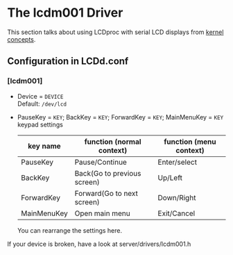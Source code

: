 # The lcdm001 Driver

This section talks about using LCDproc with serial LCD displays from
[kernel concepts](http://www.kernelconcepts.de/).

## Configuration in LCDd.conf

### \[lcdm001\]

  - Device = `DEVICE`  
    Default: `/dev/lcd`

  - PauseKey = `KEY`; BackKey = `KEY`; ForwardKey = `KEY`; MainMenuKey =
    `KEY`  
    keypad
    settings
    
    | key name    | function (normal context)   | function (menu context) |
    | ----------- | --------------------------- | ----------------------- |
    | PauseKey    | Pause/Continue              | Enter/select            |
    | BackKey     | Back(Go to previous screen) | Up/Left                 |
    | ForwardKey  | Forward(Go to next screen)  | Down/Right              |
    | MainMenuKey | Open main menu              | Exit/Cancel             |
    

    You can rearrange the settings here.

If your device is broken, have a look at server/drivers/lcdm001.h
